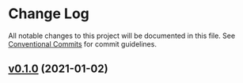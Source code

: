 # Change Log

All notable changes to this project will be documented in this file.
See [Conventional Commits](Https://conventionalcommits.org) for commit guidelines.

<!-- changelog -->

## [v0.1.0](https://gitlab.com/jimsy/gcode/compare/v0.1.0...v0.1.0) (2021-01-02)



